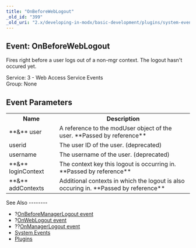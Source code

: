 ```yaml
---
title: "OnBeforeWebLogout"
_old_id: "399"
_old_uri: "2.x/developing-in-modx/basic-development/plugins/system-events/onbeforeweblogout"
---
```


Event: OnBeforeWebLogout
------------------------

Fires right before a user logs out of a non-mgr context. The logout hasn't occured yet.

Service: 3 - Web Access Service Events   
Group: None

Event Parameters
----------------

<table><tbody><tr><th>Name</th><th>Description</th></tr><tr><td>**&** user</td><td>A reference to the modUser object of the user. **Passed by reference**</td></tr><tr><td>userid</td><td>The user ID of the user. (deprecated)</td></tr><tr><td>username</td><td>The username of the user. (deprecated)</td></tr><tr><td>**&** loginContext</td><td>The context key this logout is occurring in. **Passed by reference**</td></tr><tr><td>**&** addContexts</td><td>Additional contexts in which the logout is also occuring in. **Passed by reference**</td></tr></tbody></table>See Also
--------

- ?[OnBeforeManagerLogout event](/revolution/2.x/developing-in-modx/basic-development/plugins/system-events/onbeforemanagerlogout "OnBeforeManagerLogout")
- ?[OnWebLogout event](/revolution/2.x/developing-in-modx/basic-development/plugins/system-events/onweblogout "OnWebLogout")
- ??[OnManagerLogout event](/revolution/2.x/developing-in-modx/basic-development/plugins/system-events/onmanagerlogout "OnManagerLogout")
- [System Events](/revolution/2.x/developing-in-modx/basic-development/plugins/system-events "System Events")
- [Plugins](/revolution/2.x/developing-in-modx/basic-development/plugins "Plugins")